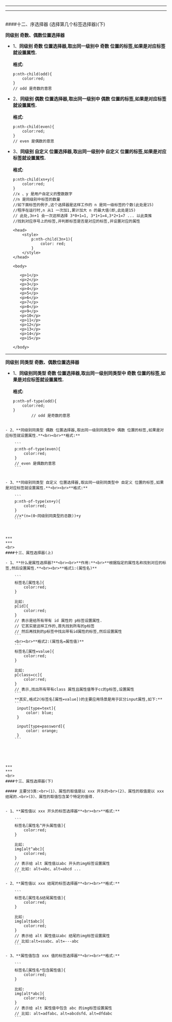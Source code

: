


***
***
<br>
####十二、序选择器 (选择第几个标签选择器)(下)

**同级别 奇数、偶数位置选择器**

- 1、**同级别 奇数 位置选择器,取出同一级别中 奇数 位置的标签,如果是对应标签就设置属性.**<br><br>**格式:**

    ```
    p:nth-child(odd){
        color:red;
    }
    // odd 是奇数的意思
    ```
    
- 2、**同级别 偶数 位置选择器,取出同一级别中 偶数 位置的标签,如果是对应标签就设置属性.**<br><br>**格式:**

    ```
    p:nth-child(even){
        color:red;
    }
    // even 是偶数的意思
    ```
    
- 3、**同级别 自定义 位置选择器,取出同一级别中 自定义 位置的标签,如果是对应标签就设置属性.**<br><br>**格式:**

    ```
    p:nth-child(xn+y){
        color:red;
    }
    //x 、y 是用户自定义的整数数字
    //n 是同级别中标签的数量
    //如下面标签的例子,这个选择器是这样工作的 n 是同一级标签的个数(此处是15)
    //程序在运行时,n 从1 一次加1,累计加大 n 的最大值(即,此处是15)
    // 此处,3n+1 会一次这样选择 3*0+1=1, 3*1+1=4,3*2+1=7 ... 以此类推
    //找到对应序号上的标签,并判断标签是否是对应的标签,并设置对应的属性
    
    <head> 
        <style> 
            p:nth-child(3n+1){
                color: red;
            } 
        </style> 
    </head>

    <body>

       <p>1</p>
       <p>2</p>
       <p>3</p>
       <p>4</p>
       <p>5</p>
       <p>6</p>
       <p>7</p>
       <p>8</p>
       <p>9</p>
       <p>10</p>
       <p>11</p>
       <p>12</p>
       <p>13</p>
       <p>14</p>
       <p>15</p>

    </body>

    ```
    

    
***
**同级别 同类型 奇数、偶数位置选择器**

- 1、**同级别同类型 奇数 位置选择器,取出同一级别同类型中 奇数 位置的标签,如果是对应标签就设置属性.**<br><br>**格式:**

    ```
    p:nth-of-type(odd){
        color:red;
    }
            // odd 是奇数的意思
```

- 2、**同级别同类型 偶数 位置选择器,取出同一级别同类型中 偶数 位置的标签,如果是对应标签就设置属性.**<br><br>**格式:**

    ```
    p:nth-of-type(even){
        color:red;
    }
    // even 是偶数的意思
    ```


- 3、**同级别同类型 自定义 位置选择器,取出同一级别同类型中 自定义 位置的标签,如果是对应标签就设置属性.**<br><br>**格式:**

    ```
    p:nth-of-type(xn+y){
        color:red;
    }
    //x*(n=(0~同级别同类型的总数))+y
    ```



***
***
<br>
####十三、属性选择器(上)

- 1、**什么是属性选择器?**<br><br>**作用:**<br>**根据指定的属性名称找到对应的标签,然后设置属性.**<br><br>**格式1:(属性名)**

    ```
    标签名[属性名]{
        color:red;
    }
    
    比如:
    p[id]{
        color:red;
    }
    // 表示是给所有带有 id 属性的 p标签设置属性.
    // 它其实是这样工作的,首先找到所有的p标签
    // 然后再找到的p标签中找出带有id属性的标签,然后设置属性
    ```
    <br><br>**格式2:(属性名=属性值)**
    ```
    标签名[属性=value]{
        color:red;
    }
    
    比如:
    p[class=cc]{
        color:red;
    }
    // 表示,找出所有带有class 属性且属性值等于cc的p标签,设置属性
    ```
    **其实,格式2(标签名[属性=value])的主要应用场景是用于区分input属性,如下:**
    ```
     input[type=text]{
         color: blue;
     }

     input[type=password]{
         color: orange;
     }
    ```
    




***
***
<br>
####十三、属性选择器(下)

##### 主要分3类:<br>(1)、属性的取值是以 xxx 开头的<br>(2)、属性的取值是以 xxx 结尾的.<br>(3)、属性的取值包含某个特定的值得.


- 1、**属性值以 xxx 开头的标签选择器**<br><br>**格式:**

    ```
    标签名[属性名^开头属性值]{
        color:red;
    }
    
    比如:
    img[alt^abc]{
        color:red;
    }
    // 表示给 alt 属性值以abc 开头的img标签设置属性
    // 比如: alt=abc、alt=abcd ...
    ```
    
- 2、**属性值以 xxx 结尾的标签选择器**<br><br>**格式:**

    ```
    标签名[属性名$结尾属性值]{
        color:red;
    }
    
    比如:
    img[alt$abc]{
        color:red;
    }
    // 表示给 alt 属性值以abc 结尾的img标签设置属性
    // 比如:alt=ssabc、alt=---abc
    ```
    
- 3、**属性值包含 xxx 值的标签选择器**<br><br>**格式:**

    ```
    标签名[属性名*包含属性值]{
        color:red;
    }
    
    比如:
    img[alt*abc]{
        color:red;
    }
    // 表示给 alt 属性值中包含 abc 的img标签设置属性
    // 比如: alt=adfabc、alt=abcdsfd、alt=dfdabc
    ```



    


